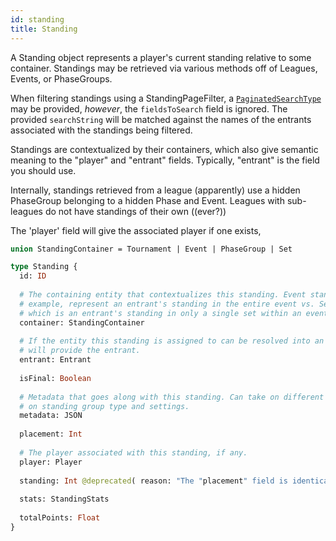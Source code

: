 ```yaml
---
id: standing
title: Standing
---
```


A Standing object represents a player's current standing relative to some container. Standings may be retrieved via various methods off of Leagues, Events, or PhaseGroups.

When filtering standings using a StandingPageFilter, a [`PaginatedSearchType`](/docs/api-reference/paginated-search-type) may be provided, *however*, the `fieldsToSearch` field is ignored. The provided `searchString` will be matched against the names of the entrants associated with the standings being filtered.

Standings are contextualized by their containers, which also give semantic meaning to the "player" and "entrant" fields. Typically, "entrant" is the field you should use.

Internally, standings retrieved from a league (apparently) use a hidden PhaseGroup belonging to a hidden Phase and Event. Leagues with sub-leagues do not have standings of their own ((ever?))

The 'player' field will give the associated player if one exists, 

```graphql
union StandingContainer = Tournament | Event | PhaseGroup | Set

type Standing {
  id: ID
  
  # The containing entity that contextualizes this standing. Event standings, for
  # example, represent an entrant's standing in the entire event vs. Set standings
  # which is an entrant's standing in only a single set within an event.
  container: StandingContainer
  
  # If the entity this standing is assigned to can be resolved into an entrant, this
  # will provide the entrant.
  entrant: Entrant
  
  isFinal: Boolean
  
  # Metadata that goes along with this standing. Can take on different forms based
  # on standing group type and settings.
  metadata: JSON
  
  placement: Int
  
  # The player associated with this standing, if any.
  player: Player
  
  standing: Int @deprecated( reason: "The "placement" field is identical and will eventually replace "standing"" )
  
  stats: StandingStats
  
  totalPoints: Float
}
```